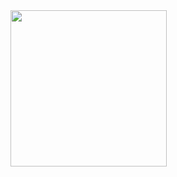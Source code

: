 <img src="https://user-images.githubusercontent.com/66834393/226429691-d381c2e3-bc43-4b90-ab1d-576d3247dec9.gif" width="250" height="250" class="center" >
